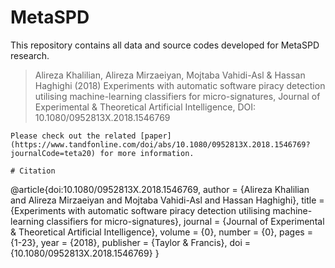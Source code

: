 # MetaSPD
This repository contains all data and source codes developed for MetaSPD research.

> Alireza Khalilian, Alireza Mirzaeiyan, Mojtaba Vahidi-Asl & Hassan Haghighi (2018) Experiments with automatic software piracy detection utilising machine-learning classifiers for micro-signatures, Journal of Experimental & Theoretical Artificial Intelligence, DOI: 10.1080/0952813X.2018.1546769 
```
Please check out the related [paper](https://www.tandfonline.com/doi/abs/10.1080/0952813X.2018.1546769?journalCode=teta20) for more information.

# Citation
```
@article{doi:10.1080/0952813X.2018.1546769,
author = {Alireza Khalilian and Alireza Mirzaeiyan and Mojtaba Vahidi-Asl and Hassan Haghighi},
title = {Experiments with automatic software piracy detection utilising machine-learning classifiers for micro-signatures},
journal = {Journal of Experimental \& Theoretical Artificial Intelligence},
volume = {0},
number = {0},
pages = {1-23},
year  = {2018},
publisher = {Taylor & Francis},
doi = {10.1080/0952813X.2018.1546769}
}
```
